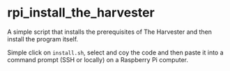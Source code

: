 # rpi_install_the_harvester
A simple script that installs the prerequisites of The Harvester and then install the program itself.

Simple click on `install.sh`, select and coy the code and then paste it into a command prompt (SSH or locally) on a Raspberry Pi computer. 
